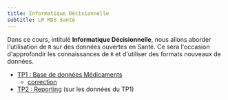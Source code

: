 ```yaml
---
title: Informatique Décisionnelle
subtitle: LP MDS Santé
---
```


Dans ce cours, intitulé **Informatique Décisionnelle**, nous allons aborder l'utilisation de `R` sur des données ouvertes en Santé. Ce sera l'occasion d'approfondir les connaissances de `R` et d'utiliser des formats nouveaux de données.

- [TP1 : Base de données Médicaments](info-dec-sante-tp1.html)
    - [correction](info-dec-sante-tp1-correction.html)
- [TP2 : Reporting](info-dec-sante-tp2.html) (sur les données du TP1)
